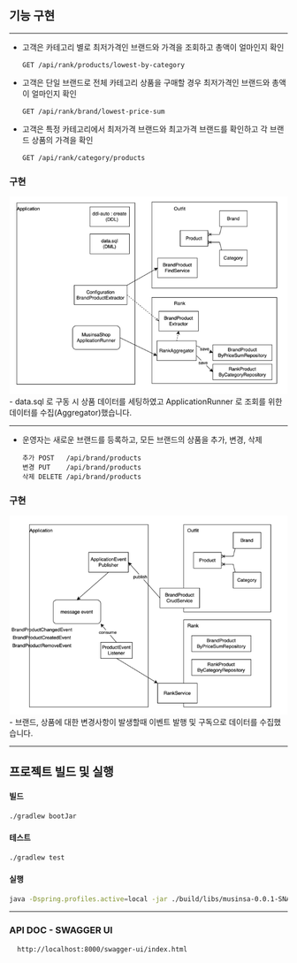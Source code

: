 
## 기능 구현

---
- 고객은 카테고리 별로 최저가격인 브랜드와 가격을 조회하고 총액이 얼마인지 확인
  ~~~
  GET /api/rank/products/lowest-by-category 
  ~~~
- 고객은 단일 브랜드로 전체 카테고리 상품을 구매할 경우 최저가격인 브랜드와 총액이 얼마인지 확인
  ~~~
  GET /api/rank/brand/lowest-price-sum
  ~~~
- 고객은 특정 카테고리에서 최저가격 브랜드와 최고가격 브랜드를 확인하고 각 브랜드 상품의 가격을 확인
  ~~~
  GET /api/rank/category/products
  ~~~
### 구현
<img src="./img2.png">
- data.sql 로 구동 시 상품 데이터를 세팅하였고 ApplicationRunner 로 조회를 위한 데이터를 수집(Aggregator)했습니다.

---

- 운영자는 새로운 브랜드를 등록하고, 모든 브랜드의 상품을 추가, 변경, 삭제  
  ~~~  
  추가 POST   /api/brand/products
  변경 PUT    /api/brand/products
  삭제 DELETE /api/brand/products
  ~~~ 
### 구현
<img src="./img1.png">
- 브랜드, 상품에 대한 변경사항이 발생할때 이벤트 발행 및 구독으로 데이터를 수집했습니다.

--- 

## 프로젝트 빌드 및 실행
#### 빌드
``` bash
./gradlew bootJar  
```

#### 테스트
``` bash
./gradlew test
```

#### 실행
``` bash
java -Dspring.profiles.active=local -jar ./build/libs/musinsa-0.0.1-SNAPSHOT.jar
```


--- 
### API DOC - SWAGGER UI 
~~~
  http://localhost:8000/swagger-ui/index.html
~~~

